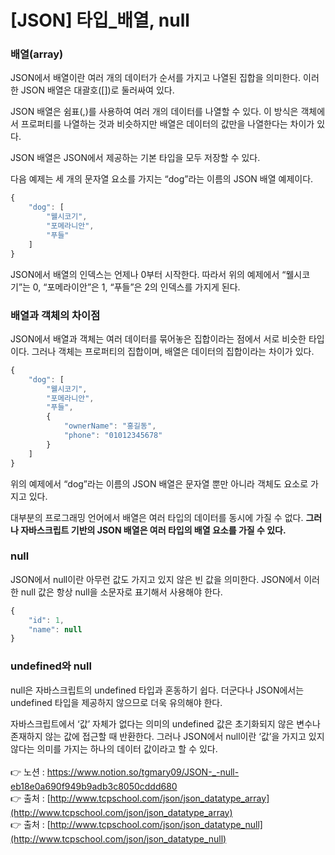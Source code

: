 # [****JSON] 타입_배열, null****

### 배열(array)

JSON에서 배열이란 여러 개의 데이터가 순서를 가지고 나열된 집합을 의미한다. 
이러한 JSON 배열은 대괄호([])로 둘러싸여 있다.

JSON 배열은 쉼표(,)를 사용하여 여러 개의 데이터를 나열할 수 있다.
이 방식은 객체에서 프로퍼티를 나열하는 것과 비슷하지만 
배열은 데이터의 값만을 나열한다는 차이가 있다.

JSON 배열은 JSON에서 제공하는 기본 타입을 모두 저장할 수 있다.

다음 예제는 세 개의 문자열 요소를 가지는 “dog”라는 이름의 JSON 배열 예제이다.

```jsx
{
    "dog": [
        "웰시코기",
        "포메라니안",
        "푸들"
    ]
}
```

JSON에서 배열의 인덱스는 언제나 0부터 시작한다. 
따라서 위의 예제에서 “웰시코기”는 0, “포메라이안”은 1, “푸들”은 2의 인덱스를 가지게 된다.

### 배열과 객체의 차이점

JSON에서 배열과 객체는 여러 데이터를 묶어놓은 집합이라는 점에서 서로 비슷한 타입이다. 
그러나 객체는 프로퍼티의 집합이며, 배열은 데이터의 집합이라는 차이가 있다.

```jsx
{
    "dog": [
        "웰시코기",
        "포메라니안",
        "푸들",
        {
            "ownerName": "홍길동",
            "phone": "01012345678"
        }
    ]
}
```

위의 예제에서 “dog”라는 이름의 JSON 배열은 문자열 뿐만 아니라 객체도 요소로 가지고 있다.

대부분의 프로그래밍 언어에서 배열은 여러 타입의 데이터를 동시에 가질 수 없다. 
**그러나 자바스크립트 기반의 JSON 배열은 여러 타입의 배열 요소를 가질 수 있다.**

### null

JSON에서 null이란 아무런 값도 가지고 있지 않은 빈 값을 의미한다. 
JSON에서 이러한 null 값은 항상 null을 소문자로 표기해서 사용해야 한다.

```jsx
{
    "id": 1,
    "name": null
}
```

### **undefined와 null**

null은 자바스크립트의 undefined 타입과 혼동하기 쉽다. 
더군다나 JSON에서는 undefined 타입을 제공하지 않으므로 더욱 유의해야 한다.

자바스크립트에서 ‘값’ 자체가 없다는 의미의 undefined 값은 초기화되지 않은 변수나 존재하지 
않는 값에 접근할 때 반환한다. 
그러나 JSON에서 null이란 ‘값’을 가지고 있지 않다는 의미를 가지는 하나의 데이터 값이라고 할 수 있다.
<br><br>
👉 노션 : https://www.notion.so/tgmary09/JSON-_-null-eb18e0a690f949b9adb3c8050cddd680
<br>
👉 출처 : [http://www.tcpschool.com/json/json_datatype_array](http://www.tcpschool.com/json/json_datatype_array)
<br>
👉 출처 : [http://www.tcpschool.com/json/json_datatype_null](http://www.tcpschool.com/json/json_datatype_null)
